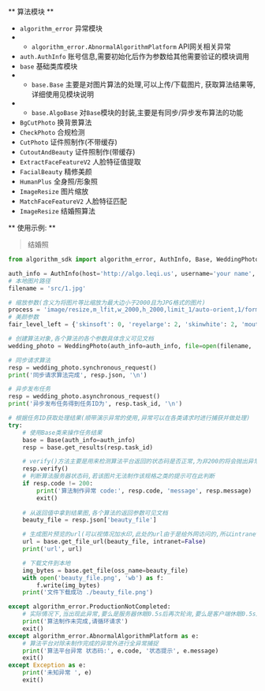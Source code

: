 ** 算法模块 **

* `algorithm_error` 异常模块  
* * `algorithm_error.AbnormalAlgorithmPlatform` API网关相关异常  
* `auth.AuthInfo` 账号信息,需要初始化后作为参数给其他需要验证的模块调用  
* `base` 基础类库模块
* * `base.Base` 主要是对图片算法的处理,可以上传/下载图片, 获取算法结果等,详细使用见模块说明
* * `base.AlgoBase` 对`Base`模块的封装,主要是有同步/异步发布算法的功能
* `BgCutPhoto` 换背景算法
* `CheckPhoto` 合规检测
* `CutPhoto` 证件照制作(不带缓存)
* `CutoutAndBeauty` 证件照制作(带缓存)
* `ExtractFaceFeatureV2` 人脸特征值提取
* `FacialBeauty` 精修美颜
* `HumanPlus` 全身照/形象照
* `ImageResize` 图片缩放
* `MatchFaceFeatureV2` 人脸特征匹配
* `ImageResize` 结婚照算法

** 使用示例: **
> 结婚照

```python
from algorithm_sdk import algorithm_error, AuthInfo, Base, WeddingPhoto

auth_info = AuthInfo(host='http://algo.leqi.us', username='your name', password='your password', intranet=True)
# 本地图片路径
filename = 'src/1.jpg'

# 缩放参数(含义为将图片等比缩放为最大边小于2000且为JPG格式的图片)
process = 'image/resize,m_lfit,w_2000,h_2000,limit_1/auto-orient,1/format,jpg'
# 美颜参数
fair_level_left = {'skinsoft': 0, 'reyelarge': 2, 'skinwhite': 2, 'mouthlarge': 2, 'facelift': 2, 'leyelarge': 2, 'coseye': 2}

# 创建算法对象,各个算法的各个参数具体含义可见文档
wedding_photo = WeddingPhoto(auth_info=auth_info, file=open(filename, 'rb').read(), img_size=(750, 500), process=process, fair_level_left=fair_level_left)

# 同步请求算法
resp = wedding_photo.synchronous_request()
print('同步请求算法完成', resp.json, '\n')

# 异步发布任务
resp = wedding_photo.asynchronous_request()
print('异步发布任务得到任务ID为', resp.task_id, '\n')

# 根据任务ID获取处理结果(顺带演示异常的使用,异常可以在各类请求时进行捕获并做处理)
try:
    # 使用Base类来操作任务结果
    base = Base(auth_info=auth_info)
    resp = base.get_results(resp.task_id)

    # verify()方法主要是用来检测算法平台返回的状态码是否正常,为非200的将会抛出异常
    resp.verify()
    # 判断算法服务器状态码,若该图片无法制作该规格之类的提示可在此判断
    if resp.code != 200:
        print('算法制作异常 code:', resp.code, 'message', resp.message)
        exit()
    
    # 从返回值中拿到结果图,各个算法的返回参数可见文档
    beauty_file = resp.json['beauty_file']

    # 生成图片预览的url(可以视情况加水印,此处的url由于是给外网访问的,所以intranet参数要为False)
    url = base.get_file_url(beauty_file, intranet=False)
    print('url', url)

    # 下载文件到本地
    img_bytes = base.get_file(oss_name=beauty_file)
    with open('beauty_file.png', 'wb') as f:
        f.write(img_bytes)
    print('文件下载成功 ./beauty_file.png')

except algorithm_error.ProductionNotCompleted:
    # 实际情况下,当出现此异常,要么是服务器休眠0.5s后再次轮询,要么是客户端休眠0.5s后再拿此task_id来轮询服务器
    print('算法制作未完成,请循环请求')
    exit()
except algorithm_error.AbnormalAlgorithmPlatform as e:
    # 算法平台对除未制作完成的异常外进行全异常捕捉
    print('算法平台异常 状态码:', e.code, '状态提示', e.message)
    exit()
except Exception as e:
    print('未知异常 ', e)
    exit()
```